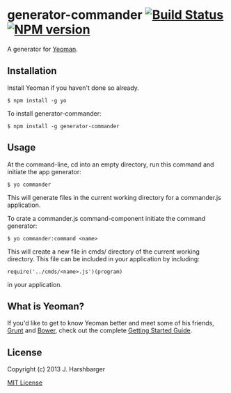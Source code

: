 # generator-commander [![Build Status](https://secure.travis-ci.org/Hypercubed/generator-commander.png?branch=master)](https://travis-ci.org/Hypercubed/generator-commander) [![NPM version](https://badge.fury.io/js/generator-commander.png)](http://badge.fury.io/js/generator-commander)

A generator for [Yeoman](http://yeoman.io).

## Installation

Install Yeoman if you haven't done so already.

    $ npm install -g yo

To install generator-commander:

    $ npm install -g generator-commander

## Usage


At the command-line, cd into an empty directory, run this command and initiate the app generator:

    $ yo commander

This will generate files in the current working directory for a commander.js application.

To crate a commander.js command-component initiate the command generator:

    $ yo commander:command <name>

This will create a new file in cmds/ directory of the current working directory.  This file can be included in your application by including:

    require('../cmds/<name>.js')(program)

in your application.


## What is Yeoman?

If you'd like to get to know Yeoman better and meet some of his friends, [Grunt](http://gruntjs.com) and [Bower](http://bower.io), check out the complete [Getting Started Guide](https://github.com/yeoman/yeoman/wiki/Getting-Started).


## License

Copyright (c) 2013 J. Harshbarger

[MIT License](http://en.wikipedia.org/wiki/MIT_License)

